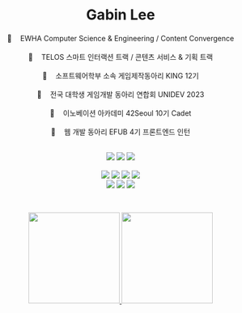 <div align = center>

#  Gabin Lee
💎 ㅤEWHA Computer Science & Engineering / Content Convergence </br></br>
💎 ㅤTELOS 스마트 인터랙션 트랙 / 콘텐츠 서비스 & 기획 트랙 </br></br>
💎 ㅤ소프트웨어학부 소속 게임제작동아리 KING 12기 </br></br>
💎 ㅤ전국 대학생 게임개발 동아리 연합회 UNIDEV 2023 </br></br>
💎 ㅤ이노베이션 아카데미 42Seoul 10기 Cadet </br></br>
💎 ㅤ웹 개발 동아리 EFUB 4기 프론트엔드 인턴 </br></br>
</div>

<div align = center>
  <img src="https://img.shields.io/badge/C-A8B9CC?style=for-the-badge&logo=c&logoColor=white">
  <img src="https://img.shields.io/badge/C%23-512BD4?style=for-the-badge&logo=c-sharp&logoColor=white">
  <img src="https://img.shields.io/badge/unity-000000?style=for-the-badge&logo=Unity&logoColor=white"></br></br>
  <img src="https://img.shields.io/badge/HTML-FF4500?style=for-the-badge&logo=html5&logoColor=white">
  <img src="https://img.shields.io/badge/CSS-3333FF?style=for-the-badge&logo=css3&logoColor=white">
  <img src="https://img.shields.io/badge/JavaScript-F7DF1E?style=for-the-badge&logo=javascript&logoColor=white">
  <img src="https://img.shields.io/badge/React-61DBFB?style=for-the-badge&logo=react&logoColor=white"></br>
  <img src="https://img.shields.io/badge/Python-3776AB?style=for-the-badge&logo=python&logoColor=white">
  <img src="https://img.shields.io/badge/Figma-F24E1E?style=for-the-badge&logo=figma&logoColor=white">
  <img src="https://img.shields.io/badge/Photoshop-31A8FF?style=for-the-badge&logo=adobephotoshop&logoColor=white">
</div>

&nbsp;
<div align = center>
<a href="https://github.com/billy0904">
  <img height="180em" src="https://github-readme-stats-git-masterrstaa-rickstaa.vercel.app/api?username=billy0904&theme=github_dark&show_icons=true" />
  <img height="180em" src="https://github-readme-stats-git-masterrstaa-rickstaa.vercel.app/api/top-langs/?username=billy0904&theme=github_dark&layout=compact" />
</a>
</div>
